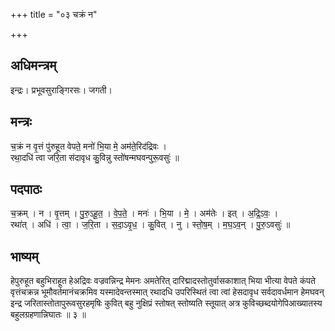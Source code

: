 +++
title = "०३ चक्रं न"

+++
## अधिमन्त्रम्
इन्द्रः। प्रभूवसुराङ्गिरसः। जगती।

## मन्त्रः
च॒क्रं न वृ॒त्तं पु॑रुहूत वेपते॒ मनो॑ भि॒या मे॒ अम॑ते॒रिद॑द्रिवः ।  
रथा॒दधि॑ त्वा जरि॒ता स॑दावृध कु॒विन्नु स्तो॑षन्मघवन्पुरू॒वसुः॑ ॥

## पदपाठः
च॒क्रम् । न । वृ॒त्तम् । पु॒रु॒ऽहू॒त॒ । वे॒प॒ते॒ । मनः॑ । भि॒या । मे॒ । अम॑तेः । इत् । अ॒द्रि॒ऽवः॒ ।  
रथा॑त् । अधि॑ । त्वा॒ । ज॒रि॒ता । स॒दा॒ऽवृ॒ध॒ । कु॒वित् । नु । स्तो॒ष॒म् । म॒घ॒ऽव॒न् । पु॒रु॒ऽवसुः॑ ॥

## भाष्यम्
हेपुरुहूत बहुभिराहूत हेअद्रिवः वज्रवन्निन्द्र मेमनः अमतेरित् दारिद्मादस्तोतुर्वासकाशात् भिया भीत्या वेपते कंपते वृत्तंचक्रन्न भूमौवर्तमानंचक्रमिव यस्मादेवन्तस्मात् रथादधि उपरिस्थितं त्वा त्वां हेसदावृध सर्वदावर्धमान हेमघवन् इन्द्र जरितास्तोतापुरूवसुरहमृषिः कुवित् बहु नुक्षिप्रं स्तोषत् स्तोष्यति स्तूयात् अत्र कुविच्छब्दयोगेपिआख्यातस्य बहुलग्रहणान्निघातः ॥ ३ ॥